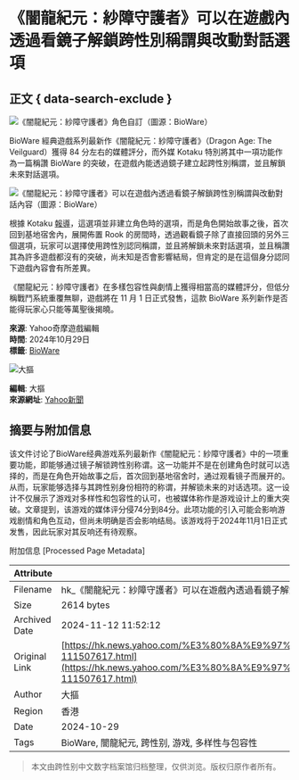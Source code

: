 # 《闇龍紀元：紗障守護者》可以在遊戲內透過看鏡子解鎖跨性別稱謂與改動對話選項

## 正文 { data-search-exclude }


![《闇龍紀元：紗障守護者》角色自訂（圖源：BioWare）](https://s.yimg.com/ny/api/res/1.2/PCq2OMre9fpmHWuWYzdBJQ--/YXBwaWQ9aGlnaGxhbmRlcjt3PTk2MDtoPTUwMTtjZj13ZWJw/https://s.yimg.com/os/creatr-uploaded-images/2024-10/5c432e20-959f-11ef-b4bd-236c4f46bdc0)

BioWare 經典遊戲系列最新作《闇龍紀元：紗障守護者》（Dragon Age: The Veilguard）獲得 84 分左右的媒體評分，而外媒 Kotaku 特別將其中一項功能作為一篇稱讚 BioWare 的突破，在遊戲內能透過鏡子建立起跨性別稱謂，並且解鎖未來對話選項。

![《闇龍紀元：紗障守護者》可以在遊戲內透過看鏡子解鎖跨性別稱謂與改動對話內容（圖源：BioWare）](https://s.yimg.com/ny/api/res/1.2/lzpzgi2KTOEMvyxAYam5Vg--/YXBwaWQ9aGlnaGxhbmRlcjt3PTk2MDtoPTUzNztjZj13ZWJw/https://s.yimg.com/os/creatr-uploaded-images/2024-10/5c435530-959f-11ef-bffd-2e8d2259834d)

根據 Kotaku [報導](https://kotaku.com/dragon-age-veilguard-trans-choice-rook-gender-pronouns-1851682607)，這選項並非建立角色時的選項，而是角色開始故事之後，首次回到基地宿舍內，展開佈置 Rook 的房間時，透過觀看鏡子除了直接回頭的另外三個選項，玩家可以選擇使用跨性別認同稱謂，並且將解鎖未來對話選項，並且稱讚其為許多遊戲都沒有的突破，尚未知是否會影響結局，但肯定的是在這個身分認同下遊戲內容會有所差異。

《闇龍紀元：紗障守護者》在多樣包容性與劇情上獲得相當高的媒體評分，但低分稱戰鬥系統重覆無聊，遊戲將在 11 月 1 日正式發售，這款 BioWare 系列新作是否能得玩家心只能等萬聖後揭曉。

**來源**: Yahoo奇摩遊戲編輯  
**時間**: 2024年10月29日  
**標籤**: [BioWare](https://hk.news.yahoo.com/tag/BioWare)

![大摳](https://s.yimg.com/ny/api/res/1.2/IgQKws0MK.1IRGs_ktyzMA--/YXBwaWQ9aGlnaGxhbmRlcjt3PTgwO2g9ODA7Y2Y9d2VicA--/https://o.aolcdn.com/images/dims?image_uri=https%3A%2F%2Fo.aolcdn.com%2Fimages%2Fdims%3Fimage_uri%3Dhttps%253A%252F%252Fs.yimg.com%252Fos%252Fcreatr-uploaded-images%252F2018-11%252Faede7390-e7d3-11e8-9f7f-7a45b38c787f%26compress%3D1%26progressive%3D1%26quality%3D75%26client%3Dhawkeye%26signature%3D7c24694cdca983c3ddf6ba44e083e694ccb0389b&compress=1&progressive=1&quality=75&client=hawkeye&signature=b028b5db8efcb2dce84ab402063ae556148c47f0)

**編輯**: 大摳  
**來源網址**: [Yahoo新聞](https://hk.news.yahoo.com/)

## 摘要与附加信息

<!-- tcd_abstract -->
该文件讨论了BioWare经典游戏系列最新作《闇龍紀元：紗障守護者》中的一项重要功能，即能够通过镜子解锁跨性别称谓。这一功能并不是在创建角色时就可以选择的，而是在角色开始故事之后，首次回到基地宿舍时，通过观看镜子而展开的。从而，玩家能够选择与其跨性别身份相符的称谓，并解锁未来的对话选项。这一设计不仅展示了游戏对多样性和包容性的认可，也被媒体称作是游戏设计上的重大突破。文章提到，该游戏的媒体评分侵74分到84分。此项功能的引入可能会影响游戏剧情和角色互动，但尚未明确是否会影响结局。该游戏将于2024年11月1日正式发售，因此玩家对其反响还有待观察。
<!-- tcd_abstract_end -->

附加信息 [Processed Page Metadata]

| Attribute       | Value                                  |
|-----------------|----------------------------------------|
| Filename        | hk_《闇龍紀元：紗障守護者》可以在遊戲內透過看鏡子解鎖跨性別稱謂_.md                             |
| Size            | 2614 bytes                           |
| Archived Date   | 2024-11-12 11:52:12                             |
| Original Link   | [https://hk.news.yahoo.com/%E3%80%8A%E9%97%87%E9%BE%8D%E7%B4%80%E5%85%83%EF%BC%9A%E7%B4%97%E9%9A%9C%E5%AE%88%E8%AD%B7%E8%80%85%E3%80%8B%E5%8F%AF%E4%BB%A5%E5%9C%A8%E9%81%8A%E6%88%B2%E5%85%A7%E9%80%8F%E9%81%8E%E7%9C%8B%E9%8F%A1%E5%AD%90%E8%A7%A3%E9%8E%96%E8%B7%A8%E6%80%A7%E5%88%A5%E7%A8%B1%E8%AC%82%E8%88%87%E6%94%B9%E5%8B%95%E5%B0%8D%E8%A9%B1%E9%81%B8%E9%A0%85-111507617.html](https://hk.news.yahoo.com/%E3%80%8A%E9%97%87%E9%BE%8D%E7%B4%80%E5%85%83%EF%BC%9A%E7%B4%97%E9%9A%9C%E5%AE%88%E8%AD%B7%E8%80%85%E3%80%8B%E5%8F%AF%E4%BB%A5%E5%9C%A8%E9%81%8A%E6%88%B2%E5%85%A7%E9%80%8F%E9%81%8E%E7%9C%8B%E9%8F%A1%E5%AD%90%E8%A7%A3%E9%8E%96%E8%B7%A8%E6%80%A7%E5%88%A5%E7%A8%B1%E8%AC%82%E8%88%87%E6%94%B9%E5%8B%95%E5%B0%8D%E8%A9%B1%E9%81%B8%E9%A0%85-111507617.html)                       |
| Author          | 大摳                               |
| Region          | 香港                               |
| Date            | 2024-10-29                                 |
| Tags            | BioWare, 闇龍紀元, 跨性别, 游戏, 多样性与包容性                                 |
>
> 本文由跨性别中文数字档案馆归档整理，仅供浏览。版权归原作者所有。
>